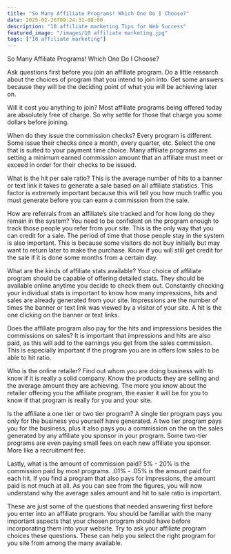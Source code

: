 ```yaml
---
title: "So Many Affiliate Programs! Which One Do I Choose?"
date: 2025-02-26T09:24:31-08:00
description: "10 affiliate marketing Tips for Web Success"
featured_image: "/images/10 affiliate marketing.jpg"
tags: ["10 affiliate marketing"]
---
```


So Many Affiliate Programs! Which One Do I Choose? 

Ask questions first before you join an affiliate program. Do a little research about the choices of program that you intend to join into. Get some answers because they will be the deciding point of what you will be achieving later on. 

Will it cost you anything to join? Most affiliate programs being offered today are absolutely free of charge. So why settle for those that charge you some dollars before joining.

When do they issue the commission checks? Every program is different. Some issue their checks once a month, every quarter, etc. Select the one that is suited to your payment time choice. Many affiliate programs are setting a minimum earned commission amount that an affiliate must meet or exceed in order for their checks to be issued. 

What is the hit per sale ratio? This is the average number of hits to a banner or text link it takes to generate a sale based on all affiliate statistics. This factor is extremely important because this will tell you how much traffic you must generate before you can earn a commission from the sale. 

How are referrals from an affiliate’s site tracked and for how long do they remain in the system? You need to be confident on the program enough to track those people you refer from your site. This is the only way that you can credit for a sale. The period of time that those people stay in the system is also important. This is because some visitors do not buy initially but may want to return later to make the purchase. Know if you will still get credit for the sale if it is done some months from a certain day. 

What are the kinds of affiliate stats available? Your choice of affiliate program should be capable of offering detailed stats. They should be available online anytime you decide to check them out. Constantly checking your individual stats is important to know how many impressions, hits and sales are already generated from your site. Impressions are the number of times the banner or text link was viewed by a visitor of your site. A hit is the one clicking on the banner or text links.

Does the affiliate program also pay for the hits and impressions besides the commissions on sales? It is important that impressions and hits are also paid, as this will add to the earnings you get from the sales commission. This is especially important if the program you are in offers low sales to be able to hit ratio.

Who is the online retailer? Find out whom you are doing business with to know if it is really a solid company. Know the products they are selling and the average amount they are achieving. The more you know about the retailer offering you the affiliate program, the easier it will be for you to know if that program is really for you and your site.

Is the affiliate a one tier or two tier program? A single tier program pays you only for the business you yourself have generated. A two tier program pays you for the business, plus it also pays you a commission on the on the sales generated by any affiliate you sponsor in your program. Some two-tier programs are even paying small fees on each new affiliate you sponsor. More like a recruitment fee.

Lastly, what is the amount of commission paid? 5% - 20% is the commission paid by most programs. .01% - .05% is the amount paid for each hit. If you find a program that also pays for impressions, the amount paid is not much at all. As you can see from the figures, you will now understand why the average sales amount and hit to sale ratio is important. 

These are just some of the questions that needed answering first before you enter into an affiliate program. You should be familiar with the many important aspects that your chosen program should have before incorporating them into your website. Try to ask your affiliate program choices these questions. These can help you select the right program for you site from among the many available. 

